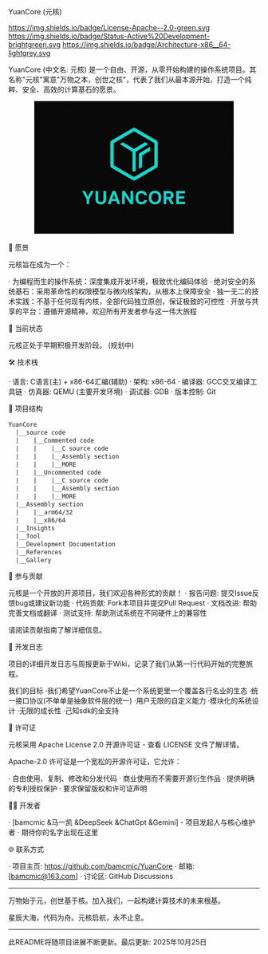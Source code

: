 YuanCore (元核)

https://img.shields.io/badge/License-Apache--2.0-green.svg https://img.shields.io/badge/Status-Active%20Development-brightgreen.svg https://img.shields.io/badge/Architecture-x86__64-lightgrey.svg

YuanCore (中文名: 元核) 是一个自由、开源，从零开始构建的操作系统项目。其名称"元核"寓意"万物之本，创世之核"，代表了我们从最本源开始，打造一个纯粹、安全、高效的计算基石的愿景。
<p align="center">
  <img src="/Gallery/ace.png" width="400">
</p>

🌟 愿景

元核旨在成为一个：

· 为编程而生的操作系统：深度集成开发环境，极致优化编码体验
· 绝对安全的系统基石：采用革命性的权限模型与微内核架构，从根本上保障安全
· 独一无二的技术实践：不基于任何现有内核，全部代码独立原创，保证极致的可控性
· 开放与共享的平台：遵循开源精神，欢迎所有开发者参与这一伟大旅程

🚧 当前状态

元核正处于早期积极开发阶段。
  (规划中)

🛠 技术栈

· 语言: C语言(主) + x86-64汇编(辅助)
· 架构: x86-64
· 编译器: GCC交叉编译工具链
· 仿真器: QEMU (主要开发环境)
· 调试器: GDB
· 版本控制: Git

📁 项目结构
```
YuanCore
  |__source code
  |    |__Commented code
  |    |    |__C source code
  |    |    |__Assembly section
  |    |    |__MORE
  |    |__Uncommented code
  |    |    |__C source code
  |    |    |__Assembly section
  |    |    |__MORE
  |__Assembly section
  |    |__arm64/32
  |    |__x86/64
  |__Insights
  |__Tool
  |__Development Documentation
  |__References
  |__Gallery
```
🤝 参与贡献

元核是一个开放的开源项目，我们欢迎各种形式的贡献！
· 报告问题: 提交Issue反馈bug或建议新功能
· 代码贡献:  Fork本项目并提交Pull Request
· 文档改进: 帮助完善文档或翻译
· 测试支持: 帮助测试系统在不同硬件上的兼容性

请阅读贡献指南了解详细信息。

📝 开发日志

项目的详细开发日志与周报更新于Wiki，记录了我们从第一行代码开始的完整旅程。

我们的目标
·我们希望YuanCore不止是一个系统更里一个覆盖各行名业的生态
·统一接口协议(不单单是抽象软件层的统一)
·用户无限的自定义能力
·模块化的系统设计
·无限的成长性
·己知sdk的全支持

📜 许可证

元核采用 Apache License 2.0 开源许可证 - 查看 LICENSE 文件了解详情。

Apache-2.0 许可证是一个宽松的开源许可证，它允许：

· 自由使用、复制、修改和分发代码
· 商业使用而不需要开源衍生作品
· 提供明确的专利授权保护
· 要求保留版权和许可证声明

👨‍💻 开发者

· [bamcmic
   &马一凯
   &DeepSeek
   &ChatGpt
   &Gemini] - 项目发起人与核心维护者
· 期待你的名字出现在这里

🌐 联系方式

· 项目主页: https://github.com/bamcmic/YuanCore
· 邮箱: [bamcmic@163.com]
· 讨论区: GitHub Discussions

---

万物始于元，创世基于核。加入我们，一起构建计算技术的未来根基。

星辰大海，代码为舟。元核启航，永不止息。

---

此README将随项目进展不断更新。最后更新: 2025年10月25日
